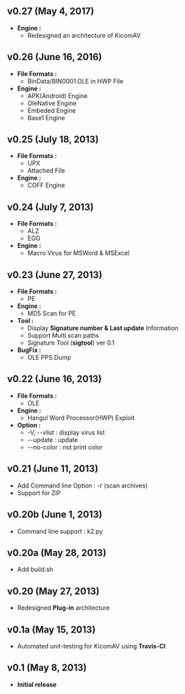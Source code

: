 ## v0.27 (May 4, 2017)
* **Engine :**
  * Redesigned an architecture of KicomAV

## v0.26 (June 16, 2016)
* **File Formats :**
  * BinData/BIN0001.OLE in HWP File
* **Engine :**
  * APK(Android) Engine
  * OleNative Engine
  * Embeded Engine
  * Base1 Engine

## v0.25 (July 18, 2013)
* **File Formats :**
  * UPX
  * Attached File
* **Engine :**
  * COFF Engine

## v0.24 (July 7, 2013)
* **File Formats :**
  * ALZ
  * EGG
* **Engine :**
  * Macro Virus for MSWord & MSExcel

## v0.23 (June 27, 2013)
* **File Formats :**
  * PE
* **Engine :**
  * MD5 Scan for PE 
* **Tool :**
  * Display **Signature number & Last update** Information
  * Support Multi scan paths
  * Signature Tool (**sigtool**) ver 0.1
* **BugFix :**
  * OLE PPS Dump
  
## v0.22 (June 16, 2013)
* **File Formats :**
  * OLE
* **Engine :**
  * Hangul Word Processor(HWP) Exploit
* **Option :**
  * -V, --vlist : display virus list
  * --update : update
  * --no-color : not print color

## v0.21 (June 11, 2013)
- Add Command line Option : -r (scan archives)
- Support for ZIP

## v0.20b (June 1, 2013)
- Command line support : k2.py

## v0.20a (May 28, 2013)
- Add build.sh

## v0.20 (May 27, 2013)
- Redesigned **Plug-in** architecture

## v0.1a (May 15, 2013)
- Automated unit-testing for KicomAV using **Travis-CI**

## v0.1 (May 8, 2013)
- **Initial release**